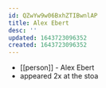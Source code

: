 ```yaml
---
id: QZwYw9w06BxhZTIBwnlAP
title: Alex Ebert
desc: ''
updated: 1643723096352
created: 1643723096352
---
```



- [[person]] - Alex Ebert
- appeared 2x at the stoa
